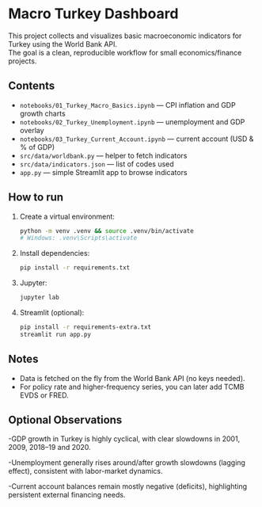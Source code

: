 # Macro Turkey Dashboard

This project collects and visualizes basic macroeconomic indicators for Turkey using the World Bank API.  
The goal is a clean, reproducible workflow for small economics/finance projects.

## Contents
- `notebooks/01_Turkey_Macro_Basics.ipynb` — CPI inflation and GDP growth charts
- `notebooks/02_Turkey_Unemployment.ipynb` — unemployment and GDP overlay
- `notebooks/03_Turkey_Current_Account.ipynb` — current account (USD & % of GDP)
- `src/data/worldbank.py` — helper to fetch indicators
- `src/data/indicators.json` — list of codes used
- `app.py` — simple Streamlit app to browse indicators

## How to run
1. Create a virtual environment:
   ```bash
   python -m venv .venv && source .venv/bin/activate
   # Windows: .venv\Scripts\activate
   ```
2. Install dependencies:
   ```bash
   pip install -r requirements.txt
   ```
3. Jupyter:
   ```bash
   jupyter lab
   ```
4. Streamlit (optional):
   ```bash
   pip install -r requirements-extra.txt
   streamlit run app.py
   ```

## Notes
- Data is fetched on the fly from the World Bank API (no keys needed).
- For policy rate and higher-frequency series, you can later add TCMB EVDS or FRED.

## Optional Observations
-GDP growth in Turkey is highly cyclical, with clear slowdowns in 2001, 2009, 2018–19 and 2020.

-Unemployment generally rises around/after growth slowdowns (lagging effect), consistent with labor-market dynamics.

-Current account balances remain mostly negative (deficits), highlighting persistent external financing needs.
